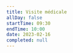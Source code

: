 ```yaml
---
title: Visite médicale
allDay: false
startTime: 09:30
endTime: 10:00
date: 2023-02-16
completed: null
---
```

